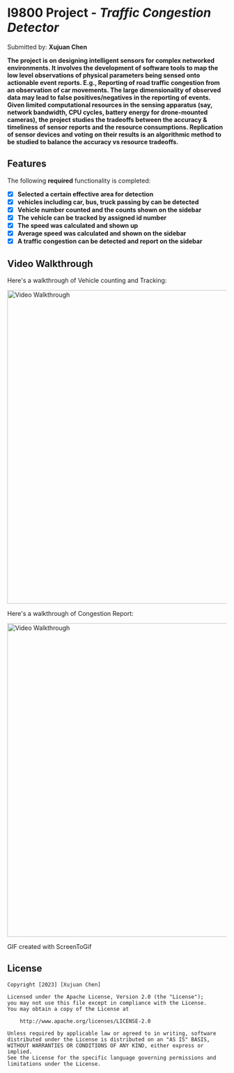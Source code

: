 # I9800 Project - *Traffic Congestion Detector*

Submitted by: **Xujuan Chen**

**The project is on designing intelligent sensors for complex networked environments. It involves the development of software tools to map the low level observations of physical parameters being sensed onto actionable event reports. E.g., Reporting of road traffic congestion from an observation of car movements. The large dimensionality of observed data may lead to false positives/negatives in the reporting of events. Given limited computational resources in the sensing apparatus (say, network bandwidth, CPU cycles, battery energy for drone-mounted cameras), the project studies the tradeoffs between the accuracy & timeliness of sensor reports and the resource consumptions. Replication of sensor devices and voting on their results is an algorithmic method to be studied to balance the accuracy vs resource tradeoffs.**


## Features

The following **required** functionality is completed:

- [x] **Selected a certain effective area for detection**
- [x] **vehicles including car, bus, truck passing by can be detected**
- [x] **Vehicle number counted and the counts shown on the sidebar**
- [x] **The vehicle can be tracked by assigned id number**
- [x] **The speed was calculated and shown up**
- [x] **Average speed was calculated and shown on the sidebar**
- [x] **A traffic congestion can be detected and report on the sidebar**

## Video Walkthrough

Here's a walkthrough of Vehicle counting and Tracking:

<img src='carCount.gif' title='Video Walkthrough' width='720px' alt='Video Walkthrough' />



Here's a walkthrough of Congestion Report:

<img src='congenstion.gif' title='Video Walkthrough' width='720px' alt='Video Walkthrough' />



<!-- Replace this with whatever GIF tool you used! -->
GIF created with ScreenToGif  


## License

    Copyright [2023] [Xujuan Chen]

    Licensed under the Apache License, Version 2.0 (the "License");
    you may not use this file except in compliance with the License.
    You may obtain a copy of the License at

        http://www.apache.org/licenses/LICENSE-2.0

    Unless required by applicable law or agreed to in writing, software
    distributed under the License is distributed on an "AS IS" BASIS,
    WITHOUT WARRANTIES OR CONDITIONS OF ANY KIND, either express or implied.
    See the License for the specific language governing permissions and
    limitations under the License.